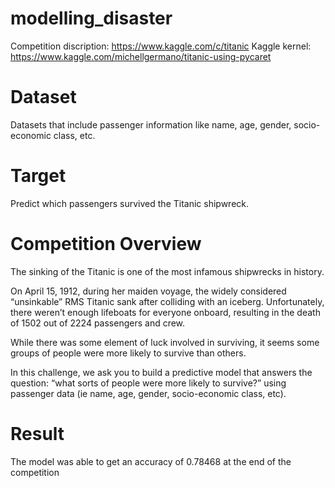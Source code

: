 # modelling_disaster

Competition discription: https://www.kaggle.com/c/titanic
Kaggle kernel: https://www.kaggle.com/michellgermano/titanic-using-pycaret

# Dataset 
Datasets that include passenger information like name, age, gender, socio-economic class, etc.

# Target 

Predict which passengers survived the Titanic shipwreck.

# Competition Overview 

The sinking of the Titanic is one of the most infamous shipwrecks in history.

On April 15, 1912, during her maiden voyage, the widely considered “unsinkable” RMS Titanic sank after colliding with an iceberg. Unfortunately, there weren’t enough lifeboats for everyone onboard, resulting in the death of 1502 out of 2224 passengers and crew.

While there was some element of luck involved in surviving, it seems some groups of people were more likely to survive than others.

In this challenge, we ask you to build a predictive model that answers the question: “what sorts of people were more likely to survive?” using passenger data (ie name, age, gender, socio-economic class, etc).

# Result

The model was able to get an accuracy of 0.78468 at the end of the competition
